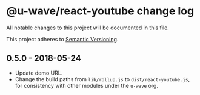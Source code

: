 # @u-wave/react-youtube change log

All notable changes to this project will be documented in this file.

This project adheres to [Semantic Versioning](http://semver.org/).

## 0.5.0 - 2018-05-24
* Update demo URL.
* Change the build paths from `lib/rollup.js` to `dist/react-youtube.js`, for consistency with other modules under the `u-wave` org.
